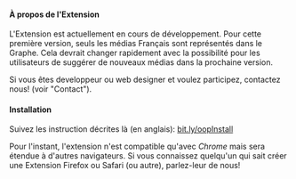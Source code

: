 #### À propos de l'Extension

L'Extension est actuellement en cours de développement. Pour cette première version, seuls les médias Français sont représentés dans le Graphe. Cela devrait changer rapidement avec la possibilité pour les utilisateurs de suggérer de nouveaux médias dans la prochaine version.

Si vous êtes developpeur ou web designer et voulez participez, contactez nous! (voir "Contact").

#### Installation

Suivez les instruction décrites là (en anglais): [bit.ly/oopInstall](https://bit.ly/oopInstall)

Pour l'instant, l'extension n'est compatible qu'avec *Chrome* mais sera étendue à d'autres navigateurs. Si vous connaissez quelqu'un qui sait créer une Extension Firefox ou Safari (ou autre), parlez-leur de nous!

